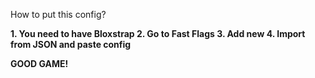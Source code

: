 How to put this config?

**1. You need to have Bloxstrap
2. Go to Fast Flags
3. Add new
4. Import from JSON and paste config**

**GOOD GAME!**
